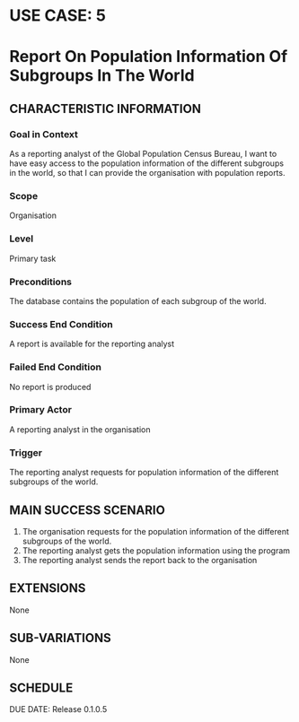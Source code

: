 # USE CASE: 5
# Report On Population Information Of Subgroups In The World

## CHARACTERISTIC INFORMATION
### Goal in Context
As a reporting analyst of the Global Population Census Bureau, I want to have easy access to the population information of the different subgroups in the world, so that I can provide the organisation with population reports.
### Scope
Organisation
### Level
Primary task
### Preconditions
The database contains the population of each subgroup of the world.
### Success End Condition
A report is available for the reporting analyst
### Failed End Condition
No report is produced
### Primary Actor
A reporting analyst in the organisation
### Trigger
The reporting analyst requests for population information of the different subgroups of the world.

## MAIN SUCCESS SCENARIO
1. The organisation requests for the population information of the different subgroups of the world.
2. The reporting analyst gets the population information using the program
3. The reporting analyst sends the report back to the organisation

## EXTENSIONS
None

## SUB-VARIATIONS
None

## SCHEDULE
DUE DATE: Release 0.1.0.5
